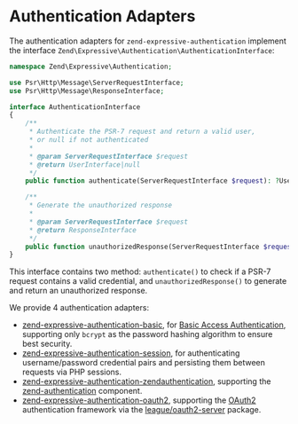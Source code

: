 # Authentication Adapters

The authentication adapters for `zend-expressive-authentication` implement the
interface `Zend\Expressive\Authentication\AuthenticationInterface`:

```php
namespace Zend\Expressive\Authentication;

use Psr\Http\Message\ServerRequestInterface;
use Psr\Http\Message\ResponseInterface;

interface AuthenticationInterface
{
    /**
     * Authenticate the PSR-7 request and return a valid user,
     * or null if not authenticated
     *
     * @param ServerRequestInterface $request
     * @return UserInterface|null
     */
    public function authenticate(ServerRequestInterface $request): ?UserInterface;

    /**
     * Generate the unauthorized response
     *
     * @param ServerRequestInterface $request
     * @return ResponseInterface
     */
    public function unauthorizedResponse(ServerRequestInterface $request): ResponseInterface;
}
```

This interface contains two method: `authenticate()` to check if a PSR-7
request contains a valid credential, and `unauthorizedResponse()` to generate
and return an unauthorized response.

We provide 4 authentication adapters:

- [zend-expressive-authentication-basic](https://github.com/zendframework/zend-expressive-authentication-basic),
  for [Basic Access Authentication](https://en.wikipedia.org/wiki/Basic_access_authentication),
  supporting only `bcrypt` as the password hashing algorithm to ensure best
  security.
- [zend-expressive-authentication-session](https://github.com/zendframework/zend-expressive-authentication-session),
  for authenticating username/password credential pairs and persisting them
  between requests via PHP sessions.
- [zend-expressive-authentication-zendauthentication](https://github.com/zendframework/zend-expressive-authentication-zendauthentication),
  supporting the [zend-authentication](https://github.com/zendframework/zend-authentication)
  component.
- [zend-expressive-authentication-oauth2](https://github.com/zendframework/zend-expressive-authentication-oauth2),
  supporting the [OAuth2](https://oauth.net/2/) authentication framework via the
  [league/oauth2-server](https://oauth2.thephpleague.com/) package.
